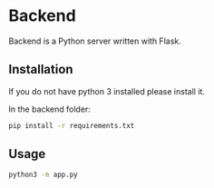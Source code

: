 # Backend

Backend is a Python server written with Flask.

## Installation
If you do not have python 3 installed please install it.

In the backend folder:

```bash
pip install -r requirements.txt
```

## Usage

```bash
python3 -m app.py
```
